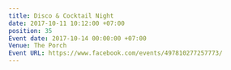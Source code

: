 ```yaml
---
title: Disco & Cocktail Night
date: 2017-10-11 10:12:00 +07:00
position: 35
Event date: 2017-10-14 00:00:00 +07:00
Venue: The Porch
Event URL: https://www.facebook.com/events/497810277257773/
---
```


